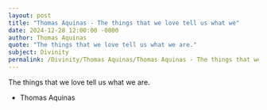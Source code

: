 ```yaml
---
layout: post
title: "Thomas Aquinas - The things that we love tell us what we"
date: 2024-12-28 12:00:00 -0000
author: Thomas Aquinas
quote: "The things that we love tell us what we are."
subject: Divinity
permalink: /Divinity/Thomas Aquinas/Thomas Aquinas - The things that we love tell us what we
---
```


The things that we love tell us what we are.

- Thomas Aquinas
